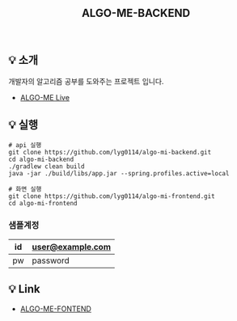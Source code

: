 <h2 align="middle">ALGO-ME-BACKEND</h2>
<p align="middle"></p>
<p align="middle">
<br>

## 💡 소개 
개발자의 알고리즘 공부를 도와주는 프로젝트 입니다.
- [ALGO-ME Live](https://lizcalendal.com/)

## 💡 실행 
```shell
# api 실행
git clone https://github.com/lyg0114/algo-mi-backend.git
cd algo-mi-backend
./gradlew clean build
java -jar ./build/libs/app.jar --spring.profiles.active=local

# 화면 실행
git clone https://github.com/lyg0114/algo-mi-frontend.git
cd algo-mi-frontend
```
### 샘플계정
| id | user@example.com |
|----|------------------|
| pw | password         |

##  💡 Link
- [ALGO-ME-FONTEND](https://github.com/lyg0114/algo-mi-frontend)
